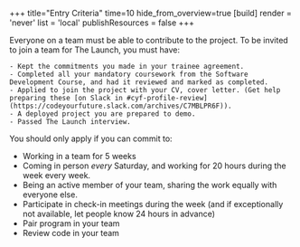 +++
title="Entry Criteria"
time=10
hide_from_overview=true
[build]
  render = 'never'
  list = 'local'
  publishResources = false
+++

Everyone on a team must be able to contribute to the project. To be invited to join a team for The Launch, you must have:

```objectives
- Kept the commitments you made in your trainee agreement.
- Completed all your mandatory coursework from the Software Development Course, and had it reviewed and marked as completed.
- Applied to join the project with your CV, cover letter. (Get help preparing these [on Slack in #cyf-profile-review](https://codeyourfuture.slack.com/archives/C7MBLPR6F)).
- A deployed project you are prepared to demo.
- Passed The Launch interview.
```

You should only apply if you can commit to:
* Working in a team for 5 weeks
* Coming in person _every_ Saturday, and working for 20 hours during the week every week.
* Being an active member of your team, sharing the work equally with everyone else.
* Participate in check-in meetings during the week (and if exceptionally not available, let people know 24 hours in advance)
* Pair program in your team
* Review code in your team

